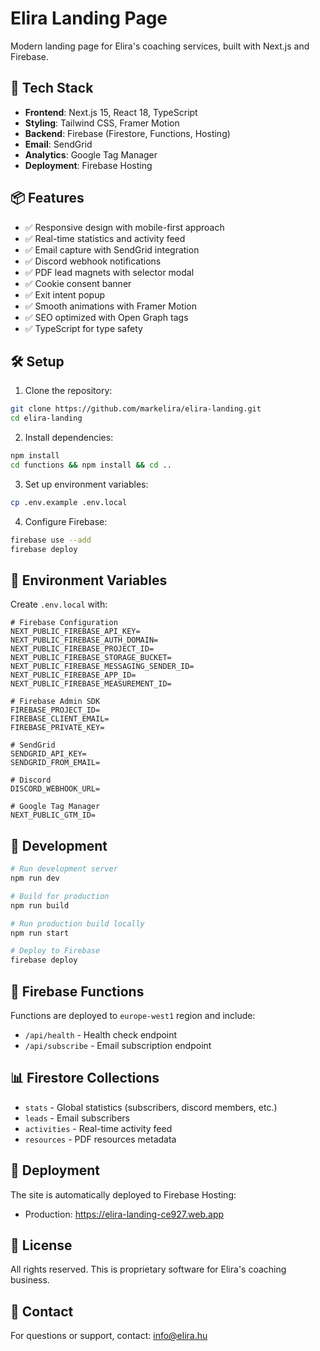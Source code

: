 # Elira Landing Page

Modern landing page for Elira's coaching services, built with Next.js and Firebase.

## 🚀 Tech Stack

- **Frontend**: Next.js 15, React 18, TypeScript
- **Styling**: Tailwind CSS, Framer Motion
- **Backend**: Firebase (Firestore, Functions, Hosting)
- **Email**: SendGrid
- **Analytics**: Google Tag Manager
- **Deployment**: Firebase Hosting

## 📦 Features

- ✅ Responsive design with mobile-first approach
- ✅ Real-time statistics and activity feed
- ✅ Email capture with SendGrid integration
- ✅ Discord webhook notifications
- ✅ PDF lead magnets with selector modal
- ✅ Cookie consent banner
- ✅ Exit intent popup
- ✅ Smooth animations with Framer Motion
- ✅ SEO optimized with Open Graph tags
- ✅ TypeScript for type safety

## 🛠️ Setup

1. Clone the repository:
```bash
git clone https://github.com/markelira/elira-landing.git
cd elira-landing
```

2. Install dependencies:
```bash
npm install
cd functions && npm install && cd ..
```

3. Set up environment variables:
```bash
cp .env.example .env.local
```

4. Configure Firebase:
```bash
firebase use --add
firebase deploy
```

## 🔧 Environment Variables

Create `.env.local` with:

```env
# Firebase Configuration
NEXT_PUBLIC_FIREBASE_API_KEY=
NEXT_PUBLIC_FIREBASE_AUTH_DOMAIN=
NEXT_PUBLIC_FIREBASE_PROJECT_ID=
NEXT_PUBLIC_FIREBASE_STORAGE_BUCKET=
NEXT_PUBLIC_FIREBASE_MESSAGING_SENDER_ID=
NEXT_PUBLIC_FIREBASE_APP_ID=
NEXT_PUBLIC_FIREBASE_MEASUREMENT_ID=

# Firebase Admin SDK
FIREBASE_PROJECT_ID=
FIREBASE_CLIENT_EMAIL=
FIREBASE_PRIVATE_KEY=

# SendGrid
SENDGRID_API_KEY=
SENDGRID_FROM_EMAIL=

# Discord
DISCORD_WEBHOOK_URL=

# Google Tag Manager
NEXT_PUBLIC_GTM_ID=
```

## 📝 Development

```bash
# Run development server
npm run dev

# Build for production
npm run build

# Run production build locally
npm run start

# Deploy to Firebase
firebase deploy
```

## 🔄 Firebase Functions

Functions are deployed to `europe-west1` region and include:
- `/api/health` - Health check endpoint
- `/api/subscribe` - Email subscription endpoint

## 📊 Firestore Collections

- `stats` - Global statistics (subscribers, discord members, etc.)
- `leads` - Email subscribers
- `activities` - Real-time activity feed
- `resources` - PDF resources metadata

## 🚢 Deployment

The site is automatically deployed to Firebase Hosting:
- Production: https://elira-landing-ce927.web.app

## 📄 License

All rights reserved. This is proprietary software for Elira's coaching business.

## 👤 Contact

For questions or support, contact: info@elira.hu